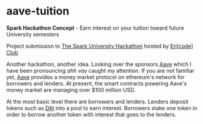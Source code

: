 # aave-tuition
**Spark Hackathon Concept** - Earn interest on your tuition toward future University semesters

Project submission to [The Spark University Hackathon](https://medium.com/encode-club/announcing-the-spark-university-hackathon-df4a2dded845) hosted by [En[code] Club](https://www.encode.club/)

Another hackathon, another idea. Looking over the sponsors [Aave](https://app.aave.com/?referral=76) which I have been pronouncing *ahh vay* caught my attention. If you are not familiar yet, [Aave](https://app.aave.com/?referral=76) provides a money market protocol on ethereum's network for borrowers and lenders. At present, the smart contracts powering Aave's money market are managing over $100 million USD.

At the most basic level there are borrowers and lenders. Lenders deposit tokens such as [DAI](https://app.aave.com/reserve-overview/DAI?pool=Aave&referral=76) into a pool to earn interest.
Borrowers stake one token in order to borrow another token with interest that goes to the lenders.



